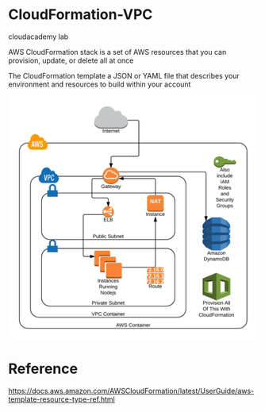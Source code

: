 # CloudFormation-VPC
 cloudacademy lab
 
 AWS CloudFormation stack is	a set of AWS resources that you can provision, update, or delete all at once 
 
 The CloudFormation template a JSON or YAML file that describes your environment and resources to build within your account
 
![arch](scalable_devops_-_planning_-_001-desired-arch-5d6d38d4-512c-4870-aa09-e5c9ee010e0f.png)

# Reference
https://docs.aws.amazon.com/AWSCloudFormation/latest/UserGuide/aws-template-resource-type-ref.html
